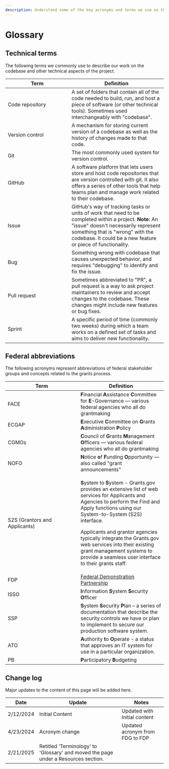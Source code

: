```yaml
---
description: Understand some of the key acronyms and terms we use on the project.
---
```


# Glossary

## Technical terms

The following terms we commonly use to describe our work on the codebase and other technical aspects of the project.

<table><thead><tr><th width="187">Term</th><th>Definition</th></tr></thead><tbody><tr><td>Code repository</td><td>A set of folders that contain all of the code needed to build, run, and host a piece of software (or other technical tools). Sometimes used interchangeably with "codebase".</td></tr><tr><td>Version control</td><td>A mechanism for storing current version of a codebase as well as the history of changes made to that code.</td></tr><tr><td>Git</td><td>The most commonly used system for version control.</td></tr><tr><td>GitHub</td><td>A software platform that lets users store and host code repositories that are version controlled with git. It also offers a series of other tools that help teams plan and manage work related to their codebase.</td></tr><tr><td>Issue</td><td>GitHub's way of tracking tasks or units of work that need to be completed within a project. <strong>Note:</strong> An "issue" doesn't necessarily represent something that is "wrong" with the codebase. It could be a new feature or piece of functionality.</td></tr><tr><td>Bug</td><td>Something wrong with codebase that causes unexpected behavior, and requires "debugging" to identify and fix the issue.</td></tr><tr><td>Pull request</td><td>Sometimes abbreviated to "PR", a pull request is a way to ask project maintainers to review and accept changes to the codebase. These changes might include new features or bug fixes.</td></tr><tr><td>Sprint</td><td>A specific period of time (commonly two weeks) during which a team works on a defined set of tasks and aims to deliver new functionality.</td></tr></tbody></table>

## Federal abbreviations

The following acronyms represent abbreviations of federal stakeholder groups and concepts related to the grants process.

<table><thead><tr><th width="215.5">Term</th><th>Definition</th></tr></thead><tbody><tr><td>FACE</td><td><strong>F</strong>inancial <strong>A</strong>ssistance <strong>C</strong>ommittee for <strong>E</strong>-Governance — various federal agencies who all do grantmaking</td></tr><tr><td>ECGAP</td><td><strong>E</strong>xecutive <strong>C</strong>ommittee on <strong>G</strong>rants <strong>A</strong>dministration <strong>P</strong>olicy</td></tr><tr><td>CGMOs</td><td><strong>C</strong>ouncil of <strong>G</strong>rants <strong>M</strong>anagement <strong>O</strong>fficers — various federal agencies who all do grantmaking</td></tr><tr><td>NOFO</td><td><strong>N</strong>otice <strong>o</strong>f <strong>F</strong>unding <strong>O</strong>pportunity — also called "grant announcements" </td></tr><tr><td>S2S (Grantors and Applicants)</td><td><p><strong>S</strong>ystem to <strong>S</strong>ystem - Grants.gov provides an extensive list of web services for Applicants and Agencies to perform the Find and Apply functions using our System-to-System (S2S) interface.</p><p></p><p>Applicants and grantor agencies typically integrate the Grants.gov web services into their existing grant management systems to provide a seamless user interface to their grants staff.</p></td></tr><tr><td>FDP</td><td><a href="https://www.nationalacademies.org/our-work/federal-demonstration-partnership#sectionContact">Federal Demonstration Partnership</a></td></tr><tr><td>ISSO</td><td><strong>I</strong>nformation <strong>S</strong>ystem <strong>S</strong>ecurity <strong>O</strong>fficer</td></tr><tr><td>SSP</td><td><strong>S</strong>ystem <strong>S</strong>ecurity <strong>P</strong>lan – a series of documentation that describe the security controls we have or plan to implement to secure our production software system.</td></tr><tr><td>ATO</td><td><strong>A</strong>uthority <strong>t</strong>o <strong>O</strong>perate - a status that approves an IT system for use in a particular organization.</td></tr><tr><td>PB</td><td><strong>P</strong>articipatory <strong>B</strong>udgeting</td></tr></tbody></table>

## Change log

Major updates to the content of this page will be added here.

<table><thead><tr><th>Date</th><th width="246">Update</th><th>Notes</th></tr></thead><tbody><tr><td>2/12/2024</td><td>Initial Content</td><td>Updated with Initial content</td></tr><tr><td>4/23/2024</td><td>Acronym change</td><td>Updated acronym from FDG to FDP</td></tr><tr><td>2/21/2025</td><td>Retitled 'Terminology' to 'Glossary' and moved the page under a Resources section.</td><td></td></tr></tbody></table>

